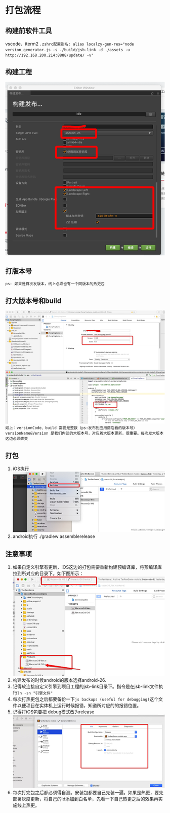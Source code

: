 # 打包流程
## 构建前软件工具
vscode、iterm2
`.zshrc配置别名: alias localzy-gen-res="node version_generator.js -s ./build/jsb-link -d ./assets -u http://192.168.200.214:8888/update/ -v"`
## 构建工程
![Snip20190812_2](media/15656106195554/Snip20190812_2.png)

## 打版本号
`ps: 如果是首次发版本，线上必须也有一个同版本的热更包`
## 打大版本号和build
![](media/15656106195554/15656641911657.jpg)
![](media/15656106195554/15656642148056.jpg)
`如上：versionCode、build 需要是整数（ps:发布到应用商店看的版本号） versionName&Version 是我们内部的大版本号，对应着大版本更新，很重要。每次发大版本 这边必须改变`
## 打包
1. iOS执行![](media/15656106195554/15656647086250.jpg)
2. android执行 ./gradlew assemblerelease
## 注意事项
1. 如果自定义引擎有更新，iOS这边的打包需要重新构建预编译库，将预编译库拉到所对应的目录下。如下图所示：![](media/15656106195554/15656645854287.jpg)
2. 构建发布的时候android的版本选择android-26.
3. 记得软连接自定义引擎到项目工程的jsb-link目录下。指令是在jsb-link文件执行`ln -sn "引擎文件"`
4. 每次打热更包之后都要备份一下`js backups (useful for debugging)`这个文件以便项目在实体机上运行时候报错，知道所对应的的报错位置。
5. 记得打iOS包要把 debug模式改为release![](media/15656106195554/15656651589528.jpg)
6. 每次打完包之后都必须得自测。安装包都要自己先装一遍。如果是热更，要先部署灰度更新，将自己的id添加到白名单，先看一下自己热更之后的效果再实施线上热更。


